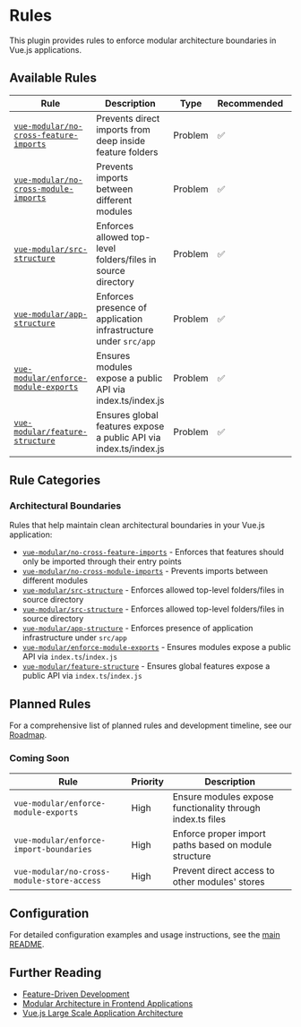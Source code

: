 # Rules

This plugin provides rules to enforce modular architecture boundaries in Vue.js applications.

## Available Rules

| Rule                                                                          | Description                                                       | Type    | Recommended | Fixable |
| ----------------------------------------------------------------------------- | ----------------------------------------------------------------- | ------- | ----------- | ------- |
| [`vue-modular/no-cross-feature-imports`](./rules/no-cross-feature-imports.md) | Prevents direct imports from deep inside feature folders          | Problem | ✅          | ❌      |
| [`vue-modular/no-cross-module-imports`](./rules/no-cross-module-imports.md)   | Prevents imports between different modules                        | Problem | ✅          | ❌      |
| [`vue-modular/src-structure`](./rules/src-structure.md)                       | Enforces allowed top-level folders/files in source directory      | Problem | ✅          | ❌      |
| [`vue-modular/app-structure`](./rules/app-structure.md)                       | Enforces presence of application infrastructure under `src/app`   | Problem | ✅          | ❌      |
| [`vue-modular/enforce-module-exports`](./rules/enforce-module-exports.md)     | Ensures modules expose a public API via index.ts/index.js         | Problem | ✅          | ❌      |
| [`vue-modular/feature-structure`](./rules/feature-structure.md)               | Ensures global features expose a public API via index.ts/index.js | Problem | ✅          | ❌      |

## Rule Categories

### Architectural Boundaries

Rules that help maintain clean architectural boundaries in your Vue.js application:

- [`vue-modular/no-cross-feature-imports`](./rules/no-cross-feature-imports.md) - Enforces that features should only be imported through their entry points
- [`vue-modular/no-cross-module-imports`](./rules/no-cross-module-imports.md) - Prevents imports between different modules
- [`vue-modular/src-structure`](./rules/src-structure.md) - Enforces allowed top-level folders/files in source directory
- [`vue-modular/src-structure`](./rules/src-structure.md) - Enforces allowed top-level folders/files in source directory
- [`vue-modular/app-structure`](./rules/app-structure.md) - Enforces presence of application infrastructure under `src/app`
- [`vue-modular/enforce-module-exports`](./rules/enforce-module-exports.md) - Ensures modules expose a public API via `index.ts`/`index.js`
- [`vue-modular/feature-structure`](./rules/feature-structure.md) - Ensures global features expose a public API via `index.ts`/`index.js`

## Planned Rules

For a comprehensive list of planned rules and development timeline, see our [Roadmap](./roadmap.md).

### Coming Soon

| Rule                                       | Priority | Description                                                |
| ------------------------------------------ | -------- | ---------------------------------------------------------- |
| `vue-modular/enforce-module-exports`       | High     | Ensure modules expose functionality through index.ts files |
| `vue-modular/enforce-import-boundaries`    | High     | Enforce proper import paths based on module structure      |
| `vue-modular/no-cross-module-store-access` | High     | Prevent direct access to other modules' stores             |

## Configuration

For detailed configuration examples and usage instructions, see the [main README](../README.md).

## Further Reading

- [Feature-Driven Development](https://en.wikipedia.org/wiki/Feature-driven_development)
- [Modular Architecture in Frontend Applications](https://martinfowler.com/articles/micro-frontends.html)
- [Vue.js Large Scale Application Architecture](https://vuejs.org/guide/scaling-up/state-management.html)
